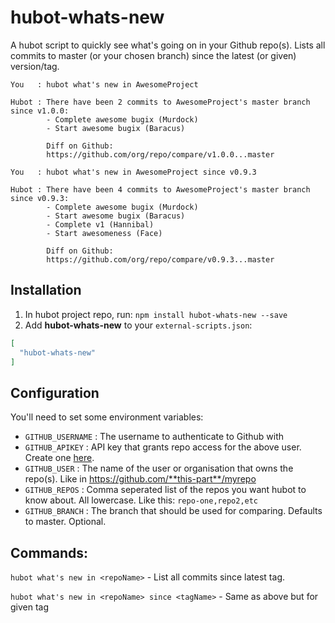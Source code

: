 # hubot-whats-new

A hubot script to quickly see what's going on in your Github repo(s). Lists all commits to master (or your chosen branch) since the latest (or given) version/tag.


```
You   : hubot what's new in AwesomeProject

Hubot : There have been 2 commits to AwesomeProject's master branch since v1.0.0:
        - Complete awesome bugix (Murdock)
        - Start awesome bugix (Baracus)

        Diff on Github:
        https://github.com/org/repo/compare/v1.0.0...master
```

```
You   : hubot what's new in AwesomeProject since v0.9.3

Hubot : There have been 4 commits to AwesomeProject's master branch since v0.9.3:
        - Complete awesome bugix (Murdock)
        - Start awesome bugix (Baracus)
        - Complete v1 (Hannibal)
        - Start awesomeness (Face)

        Diff on Github:
        https://github.com/org/repo/compare/v0.9.3...master
```

## Installation

1. In hubot project repo, run: `npm install hubot-whats-new --save`  
2. Add **hubot-whats-new** to your `external-scripts.json`:

```json
[
  "hubot-whats-new"
]
```

## Configuration

You'll need to set some environment variables:

- `GITHUB_USERNAME` : The username to authenticate to Github with
- `GITHUB_APIKEY` : API key that grants repo access for the above user. Create one [here](https://github.com/settings/tokens/new).
- `GITHUB_USER` : The name of the user or organisation that owns the repo(s). Like in https://github.com/**this-part**/myrepo
- `GITHUB_REPOS` : Comma seperated list of the repos you want hubot to know about. All lowercase. Like this: `repo-one,repo2,etc`
- `GITHUB_BRANCH` : The branch that should be used for comparing. Defaults to master. Optional.


## Commands:

`hubot what's new in <repoName>` - List all commits since latest tag.

`hubot what's new in <repoName> since <tagName>` - Same as above but for given tag
